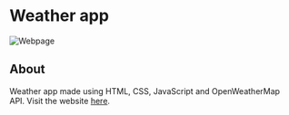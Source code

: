 # Weather app

![Webpage](https://i.imgur.com/OAajPBh.png)

## About
Weather app made using HTML, CSS, JavaScript and OpenWeatherMap API.
Visit the website [here](https://hp-weather-app.netlify.app).